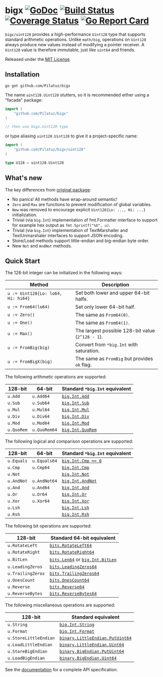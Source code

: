 # bigx [![GoDoc][doc-img]][doc] [![Build Status][ci-img]][ci] [![Coverage Status][cov-img]][cov] [![Go Report Card][reportcard-img]][reportcard]

`bigx/uint128` provides a high-performance `Uint128` type that supports standard arithmetic
operations. Unlike `math/big`, operations on `Uint128` always produce new values
instead of modifying a pointer receiver. A `Uint128` value is therefore immutable, just
like `uint64` and friends.

Released under the [MIT License](LICENSE).


## Installation

```shell
go get github.com/Pilatuz/bigx
```

The name `uint128.Uint128` stutters, so it is recommended either using a "facade" package:

```go
import (
    "github.com/Pilatuz/bigx"
)

// then use bigx.Uint128 type
```

or type aliasing `uint128.Uint128` to give it a project-specific name:

```go
import (
    "github.com/Pilatuz/bigx/uint128"
)

type U128 = uint128.Uint128
```


## What's new

The key differences from [original package](https://github.com/lukechampine/uint128):

- No panics! All methods have wrap-around semantic!
- `Zero` and `Max` are functions to prevent modification of global variables.
- `New` was removed to encourage explicit `Uint128{Lo: ..., Hi: ...}` initialization.
- Trivial (via `big.Int`) implementation of fmt.Formatter interface to support for example hex output as `fmt.Sprintf("%X", u)`.
- Trivial (via `big.Int`) implementation of TextMarshaller and TextUnmarshaler interfaces to support JSON encoding.
- Store/Load methods support little-endian and big-endian byte order.
- New `Not` and `AndNot` methods.


## Quick Start

The 128-bit integer can be initialized in the following ways:

| Method                             | Description                                       |
|------------------------------------|---------------------------------------------------|
| `u := Uint128{Lo: lo64, Hi: hi64}` | Set both lower and upper 64-bit halfs.            |
| `u := From64(lo64)`                | Set only lower 64-bit half.                       |
| `u := Zero()`                      | The same as `From64(0)`.                          |
| `u := One()`                       | The same as `From64(1)`.                          |
| `u := Max()`                       | The largest possible 128-bit value (`2^128 - 1`). |
| `u := FromBig(big)`                | Convert from `*big.Int` with saturation.          |
| `u := FromBigX(big)`               | The same as `FromBig` but provides `ok` flag.     |

The following arithmetic operations are supported:

| 128-bit    | 64-bit       | Standard `*big.Int` equivalent                                  |
|------------|--------------|-----------------------------------------------------------------|
| `u.Add`    | `u.Add64`    | [`big.Int.Add`](https://golang.org/pkg/math/big/#Int.Add)       |
| `u.Sub`    | `u.Sub64`    | [`big.Int.Sub`](https://golang.org/pkg/math/big/#Int.Sub)       |
| `u.Mul`    | `u.Mul64`    | [`big.Int.Mul`](https://golang.org/pkg/math/big/#Int.Mul)       |
| `u.Div`    | `u.Div64`    | [`big.Int.Div`](https://golang.org/pkg/math/big/#Int.Div)       |
| `u.Mod`    | `u.Mod64`    | [`big.Int.Mod`](https://golang.org/pkg/math/big/#Int.Mod)       |
| `u.QuoRem` | `u.QuoRem64` | [`big.Int.QuoRem`](https://golang.org/pkg/math/big/#Int.QuoRem) |

The following logical and comparison operations are supported:

| 128-bit    | 64-bit       | Standard `*big.Int` equivalent                                  |
|------------|--------------|-----------------------------------------------------------------|
| `u.Equals` | `u.Equals64` | [`big.Int.Cmp == 0`](https://golang.org/pkg/math/big/#Int.Cmp)  |
| `u.Cmp`    | `u.Cmp64`    | [`big.Int.Cmp`](https://golang.org/pkg/math/big/#Int.Cmp)       |
| `u.Not`    |              | [`big.Int.Not`](https://golang.org/pkg/math/big/#Int.Not)       |
| `u.AndNot` | `u.AndNot64` | [`big.Int.AndNot`](https://golang.org/pkg/math/big/#Int.AndNot) |
| `u.And`    | `u.And64`    | [`big.Int.And`](https://golang.org/pkg/math/big/#Int.And)       |
| `u.Or`     | `u.Or64`     | [`big.Int.Or`](https://golang.org/pkg/math/big/#Int.Or)         |
| `u.Xor`    | `u.Xor64`    | [`big.Int.Xor`](https://golang.org/pkg/math/big/#Int.Xor)       |
| `u.Lsh`    |              | [`big.Int.Lsh`](https://golang.org/pkg/math/big/#Int.Lsh)       |
| `u.Rsh`    |              | [`big.Int.Rsh`](https://golang.org/pkg/math/big/#Int.Rsh)       |

The following bit operations are supported:

| 128-bit           | Standard 64-bit equivalent                                                  |
|-------------------|-----------------------------------------------------------------------------|
| `u.RotateLeft`    | [`bits.RotateLeft64`](https://golang.org/pkg/math/bits/#RotateLeft64)       |
| `u.RotateRight`   | [`bits.RotateRight64`](https://golang.org/pkg/math/bits/#RotateRight64)     |
| `u.BitLen`        | [`bits.Len64`](https://golang.org/pkg/math/bits/#Len64) or [`big.Int.BitLen`](https://golang.org/pkg/math/big/#Int.BitLen) |
| `u.LeadingZeros`  | [`bits.LeadingZeros64`](https://golang.org/pkg/math/bits/#LeadingZeros64)   |
| `u.TrailingZeros` | [`bits.TrailingZeros64`](https://golang.org/pkg/math/bits/#TrailingZeros64) |
| `u.OnesCount`     | [`bits.OnesCount64`](https://golang.org/pkg/math/bits/#OnesCount64)         |
| `u.Reverse`       | [`bits.Reverse64`](https://golang.org/pkg/math/bits/#Reverse64)             |
| `u.ReverseBytes`  | [`bits.ReverseBytes64`](https://golang.org/pkg/math/bits/#ReverseBytes64)   |

The following miscellaneous operations are supported:

| 128-bit               | Standard equivalent                                                                  |
|-----------------------|--------------------------------------------------------------------------------------|
| `u.String`            | [`big.Int.String`](https://golang.org/pkg/math/big/#Int.String)                      |
| `u.Format`            | [`big.Int.Format`](https://golang.org/pkg/math/big/#Int.Format)                      |
| `u.StoreLittleEndian` | [`binary.LittleEndian.PutUint64`](https://golang.org/pkg/encoding/binary/#ByteOrder) |
| `u.LoadLittleEndian`  | [`binary.LittleEndian.Uint64`](https://golang.org/pkg/encoding/binary/#ByteOrder)    |
| `u.StoreBigEndian`    | [`binary.BigEndian.PutUint64`](https://golang.org/pkg/encoding/binary/#ByteOrder)    |
| `u.LoadBigEndian`     | [`binary.BigEndian.Uint64`](https://golang.org/pkg/encoding/binary/#ByteOrder)       |

See the [documentation][doc] for a complete API specification.


[doc-img]: https://godoc.org/github.com/Pilatuz/bigx?status.svg
[doc]: https://godoc.org/github.com/Pilatuz/bigx
[ci-img]: https://travis-ci.com/Pilatuz/bigx.svg?branch=master
[ci]: https://travis-ci.com/Pilatuz/bigx
[cov-img]: https://codecov.io/gh/Pilatuz/bigx/branch/master/graph/badge.svg
[cov]: https://codecov.io/gh/Pilatuz/bigx
[reportcard-img]: https://goreportcard.com/badge/github.com/Pilatuz/bigx
[reportcard]: https://goreportcard.com/report/github.com/Pilatuz/bigx
